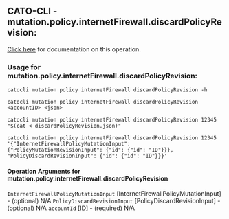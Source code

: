 
## CATO-CLI - mutation.policy.internetFirewall.discardPolicyRevision:
[Click here](https://api.catonetworks.com/documentation/#mutation-discardPolicyRevision) for documentation on this operation.

### Usage for mutation.policy.internetFirewall.discardPolicyRevision:

`catocli mutation policy internetFirewall discardPolicyRevision -h`

`catocli mutation policy internetFirewall discardPolicyRevision <accountID> <json>`

`catocli mutation policy internetFirewall discardPolicyRevision 12345 "$(cat < discardPolicyRevision.json)"`

`catocli mutation policy internetFirewall discardPolicyRevision 12345 '{"InternetFirewallPolicyMutationInput": {"PolicyMutationRevisionInput": {"id": {"id": "ID"}}}, "PolicyDiscardRevisionInput": {"id": {"id": "ID"}}}'`

#### Operation Arguments for mutation.policy.internetFirewall.discardPolicyRevision ####
`InternetFirewallPolicyMutationInput` [InternetFirewallPolicyMutationInput] - (optional) N/A 
`PolicyDiscardRevisionInput` [PolicyDiscardRevisionInput] - (optional) N/A 
`accountId` [ID] - (required) N/A 
